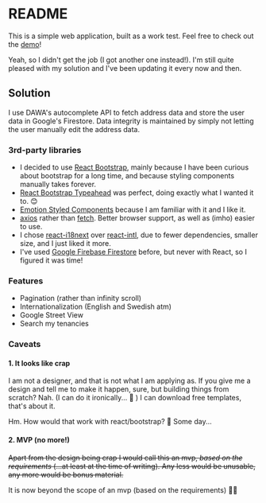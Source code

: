 # README

This is a simple web application, built as a work test. Feel free to check out the [demo](https://tofsjonas.github.io/tenancies/)!

Yeah, so I didn't get the job (I got another one instead!). I'm still quite pleased with my solution and I've been updating it every now and then.

## Solution

I use DAWA's autocomplete API to fetch address data and store the user data in Google's Firestore. Data integrity is maintained by simply not letting the user manually edit the address data.

### 3rd-party libraries

- I decided to use [React Bootstrap](https://react-bootstrap.github.io/), mainly because I have been curious about bootstrap for a long time, and because styling components manually takes forever.
- [React Bootstrap Typeahead](https://github.com/ericgio/react-bootstrap-typeahead) was perfect, doing exactly what I wanted it to. 😊
- [Emotion Styled Components](https://emotion.sh/docs/styled) because I am familiar with it and I like it.
- [axios](https://github.com/axios/axios) rather than [fetch](https://www.w3schools.com/js/js_api_fetch.asp). Better browser support, as well as (imho) easier to use.
- I chose [react-i18next](https://react.i18next.com/) over [react-intl](https://formatjs.io/docs/react-intl/), due to fewer dependencies, smaller size, and I just liked it more.
- I've used [Google Firebase Firestore](https://firebase.google.com/docs/firestore) before, but never with React, so I figured it was time!

### Features

- Pagination (rather than infinity scroll)
- Internationalization (English and Swedish atm)
- Google Street View
- Search my tenancies

### Caveats

#### 1. It looks like crap

I am not a designer, and that is not what I am applying as. If you give me a design and tell me to make it happen, sure, but building things from scratch? Nah. (I can do it ironically... 🤪 ) I can download free templates, that's about it.

Hm. How would that work with react/bootstrap? 🤔 Some day...

#### 2. MVP (no more!)

~~Apart from the design being crap I would call this an mvp, *based on the requirements* (...at least at the time of writing). Any less would be unusable, any more would be bonus material.~~

It is now beyond the scope of an mvp (based on the requirements) 🦸‍♂️
